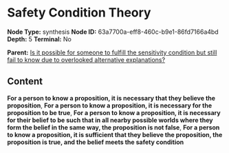 # Safety Condition Theory

**Node Type:** synthesis
**Node ID:** 63a7700a-eff8-460c-b9e1-86fd7166a4bd
**Depth:** 5
**Terminal:** No

**Parent:** [Is it possible for someone to fulfill the sensitivity condition but still fail to know due to overlooked alternative explanations?](is-it-possible-for-someone-to-fulfill-the-sensitivity-condition-but-still-fail-to-know-due-to-overlooked-alternative-explanations-antithesis-6d99b27e-1f84-4bc4-ac3b-0606024af232.md)

## Content

**For a person to know a proposition, it is necessary that they believe the proposition**, **For a person to know a proposition, it is necessary for the proposition to be true**, **For a person to know a proposition, it is necessary for their belief to be such that in all nearby possible worlds where they form the belief in the same way, the proposition is not false**, **For a person to know a proposition, it is sufficient that they believe the proposition, the proposition is true, and the belief meets the safety condition**
